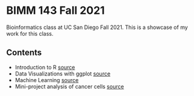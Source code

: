 # BIMM 143 Fall 2021
Bioinformatics class at UC San Diego Fall 2021. 
This is a showcase of my work for this class.

## Contents
- Introduction to R [source](https://github.com/Hopeadams/bimm143/blob/main/BIMM%20143/lab5_bimm143/lab5_bimm143.R)
- Data Visualizations with ggplot [source](https://github.com/Hopeadams/bimm143/blob/main/BIMM%20143/lab6_bimm143/Class6.pdf)
- Machine Learning [source](https://github.com/Hopeadams/bimm143/blob/main/lab08_bimm143/lab08_bimm143.pdf) 
- Mini-project analysis of cancer cells [source](https://github.com/Hopeadams/bimm143/blob/main/class09_mini_project2/class09_mini_project.pdf)
